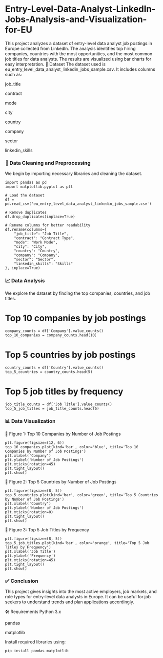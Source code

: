 # Entry-Level-Data-Analyst-LinkedIn-Jobs-Analysis-and-Visualization-for-EU
This project analyzes a dataset of entry-level data analyst job postings in Europe collected from LinkedIn. The analysis identifies top hiring companies, countries with the most opportunities, and the most common job titles for data analysts. The results are visualized using bar charts for easy interpretation.
📁 Dataset
The dataset used is eu_entry_level_data_analyst_linkedin_jobs_sample.csv. It includes columns such as:

job_title

contract

mode

city

country

company

sector

linkedin_skills

### 🧼 Data Cleaning and Preprocessing
We begin by importing necessary libraries and cleaning the dataset.
```
import pandas as pd
import matplotlib.pyplot as plt

# Load the dataset
df = pd.read_csv('eu_entry_level_data_analyst_linkedin_jobs_sample.csv')

# Remove duplicates
df.drop_duplicates(inplace=True)

# Rename columns for better readability
df.rename(columns={
    "job_title": "Job Title",
    "contract": "Contract Type",
    "mode": "Work Mode",
    "city": "City",
    "country": "Country",
    "company": "Company",
    "sector": "Sector",
    "linkedin_skills": "Skills"
}, inplace=True)
```
### 📈 Data Analysis
We explore the dataset by finding the top companies, countries, and job titles.

# Top 10 companies by job postings 
```
company_counts = df['Company'].value_counts()
top_10_companies = company_counts.head(10)
```
# Top 5 countries by job postings
```
country_counts = df['Country'].value_counts()
top_5_countries = country_counts.head(5)
```
# Top 5 job titles by frequency
```
job_title_counts = df['Job Title'].value_counts()
top_5_job_titles = job_title_counts.head(5)
```
### 📊 Data Visualization
🔹 Figure 1: Top 10 Companies by Number of Job Postings
```
plt.figure(figsize=(12, 6))
top_10_companies.plot(kind='bar', color='blue', title='Top 10 Companies by Number of Job Postings')
plt.xlabel('Company')
plt.ylabel('Number of Job Postings')
plt.xticks(rotation=45)
plt.tight_layout()
plt.show()
```
🔹 Figure 2: Top 5 Countries by Number of Job Postings
```
plt.figure(figsize=(8, 5))
top_5_countries.plot(kind='bar', color='green', title='Top 5 Countries by Number of Job Postings')
plt.xlabel('Country')
plt.ylabel('Number of Job Postings')
plt.xticks(rotation=0)
plt.tight_layout()
plt.show()
```
🔹 Figure 3: Top 5 Job Titles by Frequency
```
plt.figure(figsize=(8, 5))
top_5_job_titles.plot(kind='bar', color='orange', title='Top 5 Job Titles by Frequency')
plt.xlabel('Job Title')
plt.ylabel('Frequency')
plt.xticks(rotation=45)
plt.tight_layout()
plt.show()
```
### ✅ Conclusion
This project gives insights into the most active employers, job markets, and role types for entry-level data analysts in Europe. It can be useful for job seekers to understand trends and plan applications accordingly.

🛠 Requirements
Python 3.x

pandas

matplotlib

Install required libraries using:
```
pip install pandas matplotlib
```

